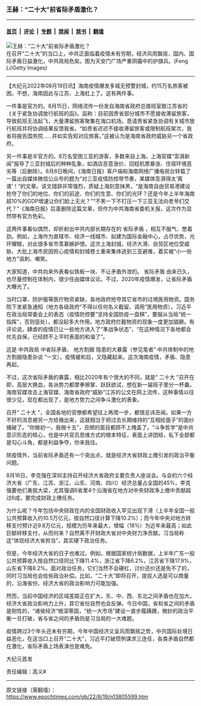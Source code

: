 ### 王赫：“二十大”前省际矛盾激化？

---

#### [首页](../../../..?n13805599) &nbsp;|&nbsp; [评论](../../../../../epoch-comment?n13805599) &nbsp;|&nbsp; [专题](../../../../../epoch-special?n13805599) &nbsp;|&nbsp; [禁闻](../../../../../epoch-news?n13805599) &nbsp;|&nbsp; [禁书](../../../../../books?n13805599) &nbsp;|&nbsp; [翻墙](https://github.com/gfw-breaker/nogfw/blob/master/README.md?n13805599)


<div><img alt="王赫：“二十大”前省际矛盾激化？" class="attachment-djy_600_400 size-djy_600_400 wp-post-image" src="https://i.epochtimes.com/assets/uploads/2015/02/1412222012091002-600x400.jpg"/>
<div class="caption">
 在召开“二十大”的当口上，中共正面临着疫情未有穷期，经济风雨飘摇，国内、国际矛盾日益激化，中共政局危矣。图为天安门广场严重阴霾中的护旗兵。(Feng Li/Getty Images)
</div></div><hr/><div class="post_content" id="artbody" itemprop="articleBody">
 <!-- article content begin -->
 <p>
  【大纪元2022年08月19日讯】海南疫情爆发多城无预警封城，约15万名旅客被困。不想，海南因此与江苏、上海杠上了。这有两件事。
 </p>
 <p>
  一件事是官方的。8月15日，网络流传一份发自海南省政府总值班室致江苏省的《关于紧急协调放行航班的函》。函称：目前因贵省部分城市不愿接收滞留旅客，导致航班无法起飞，大量滞留旅客聚集在海口机场。恳请贵省紧急协调有关城市放行航班并将协调结果反馈我省。“如贵省迟迟不接收滞留旅客或限制航班架次，我省将报告国务院……并如实告知对应旅客。”这被认为是海南省政府威胁另一个省政府。
 </p>
 <p>
  另一件事是半官方的。8万名受困三亚的游客，多数来自上海。上海官媒“澎湃新闻”报导了三亚封城后的种种乱象，如酒店恶意涨价、回程机票暴涨、住宿环境恶劣等（后删除）。8月8日晚间，《海南日报》客户端和海南网络广播电视台转载了一篇出自媒体微信公众号的题为“对三亚疫情防控带节奏，某媒体澎湃得太‘离谱’！”的文章。该文措辞非常强烈，质疑上海刻意抹黑，“是海南自由贸易港建设抢夺了你们的地位、你们的前途、你们的生意、你们的光环？还是今年上半年海南超10%的GDP增速让你们脸上无光？”“不黑一下不打压一下三亚无法向老爷们交代？”《海南日报》后虽删除这篇文章，但作为中共海南省委机关报，这次作为显然带有官方色彩。
 </p>
 <p>
  这两件事看似偶然，却折射出中共内部长期存在的
  <ok href="https://www.epochtimes.com/gb/tag/%E7%9C%81%E9%99%85%E7%9F%9B%E7%9B%BE.html">
   省际矛盾
  </ok>
  ，相互不服气、憋着劲。例如，上海作为直辖市、经济一线城市、拟建为国际金融中心，占尽优势，光环耀眼，对此很多省市羡慕嫉妒恨。这次上海封城，经济大滑、自贸区地位受威胁、大批上海市民因担心疫情和封城卷土重来集体逃到三亚避难，着实被“小一些地方”讽刺、嘲笑。
 </p>
 <p>
  大家知道，中共向来外表看似铁板一块、不让矛盾外泄的。
  <ok href="https://www.epochtimes.com/gb/tag/%E7%9C%81%E9%99%85%E7%9F%9B%E7%9B%BE.html">
   省际矛盾
  </ok>
  由来已久，也尽量控制在体制内，很少任由媒体议论。不过，2020年疫情爆发，让省际矛盾大曝光了。
 </p>
 <p>
  当时口罩、防护服等医疗物资紧缺，各地政府抢夺其它省市的过境医用物资。国务院下发紧急通知（地方各级政府“不得以任何名义截留、调用”医用物资），习近平在政治局常委会上的表态（疫情防控要“坚持全国防疫一盘棋”，要服从当局“统一指挥”，否则惩处），都没起多大作用。地方政府拦截物资的现象一度更加猖獗。有评论说，肆虐的疫情已让一些地方进入了“凖战争状态”，“在这种情况下各地都会优先自保，已经顾不上平时表面的和谐了”。
 </p>
 <p>
  这是
  <ok href="https://www.epochtimes.com/gb/tag/%E4%B8%AD%E5%85%B1%E6%94%BF%E5%B1%80.html">
   中共政局
  </ok>
  中省际矛盾、
  <ok href="https://www.epochtimes.com/gb/tag/%E5%9C%B0%E6%96%B9%E5%89%B2%E6%8D%AE.html">
   地方割据
  </ok>
  隐患的大暴露（参见笔者“
  <ok href="https://www.epochtimes.com/gb/20/5/1/n12074360.htm">
   中共体制中的地方割据隐患杂谈
  </ok>
  ”一文）。疫情缓和后，又隐藏起来。这次海南疫情，矛盾、隐患再起。
 </p>
 <p>
  不过，这次省际矛盾的暴露，相比2020年有个很大的不同，就是“
  <ok href="https://www.epochtimes.com/gb/tag/%E4%BA%8C%E5%8D%81%E5%A4%A7.html">
   二十大
  </ok>
  ”召开在即，高层大换血，各派势力都摩拳擦掌、跃跃欲试，想在新一届班子里分一杯羹。海南官媒攻击上海官媒、海南省政府“威胁”江苏的公文在网上流传，这种事情以往很少见，现在都出现了，是地方势力之间争斗激化的表象。
 </p>
 <p>
  召开“
  <ok href="https://www.epochtimes.com/gb/tag/%E4%BA%8C%E5%8D%81%E5%A4%A7.html">
   二十大
  </ok>
  ”，全国各地的官僚都希望往上再爬一步，都很忌讳丑闻。如果一方不好的消息被另一方给捅出来，这就相当于把过去长期维持的“互相给面子”的面纱捅破了。“你做初一，我做十五”，丑陋的面目都顾不上掩盖了。“斗争哲学”是中共意识形态的核心，也是中共官员思维方式的根本特征，表面上讲团结，私下全部都是勾心斗角，都是利益争夺，你来我往。
 </p>
 <p>
  除疫情外，当前省际矛盾还有一个突出点，就是经济大省财政上缴引发的政治平衡问题。
 </p>
 <p>
  8月16日，李克强在深圳主持召开经济大省政府主要负责人座谈会。与会的六个经济大省（广东、江苏、浙江、山东、河南、四川）经济总量占全国的45%，李克强要他们勇挑大梁，尤其强调6省里4个沿海省在地方对中央财政净上缴中贡献超过6成，要完成财政上缴任务。
 </p>
 <p>
  为什么呢？今年包括中央财政在内的全国财政收入罕见出现下滑（上半年全国一般公共预算收入约10.5万亿元，按自然口径计算下降10.2%）；而今年中央对地方转移支付预计近9.8万亿元，规模为历年来最大，增幅（18%）为近年来最高；如此巨额转移支付，从而何来？自然离不开财政大省对中央财力净贡献。习当局称这“体现经济大省担当”，其实硬下政治任务。
 </p>
 <p>
  但是，今年经济大省的日子也难过。例如，根据国家统计局数据，上半年广东一般公共预算收入按自然口径同比下降11.4%，浙江省下降6.2%，江苏省下降17.9%，山东省下降8.2%。面对政治任务，它们当然不会硬杠，讨价还价还是免不了的，同时习当局也会给些政治补偿。比如，“二十大”即将召开，提拔人选是可以商量的，沿海省份、经济大省的政治影响力可能加强。
 </p>
 <p>
  然而，当前中国经济的区域差距正在扩大，东、中、西、东北之间矛盾也在加大，经济大省政治影响力上升，其它省份自然也会反弹。今日中国，省和省之间的矛盾是刚性的，“诸侯经济”根深蒂固，“统一大市场”建设一直步履蹒跚，微妙的政治平衡一旦打破，省与省之间的矛盾则是习当局的一大难题。
 </p>
 <p>
  疫情跨过3个年头还未有穷期，今年中国经济又呈风雨飘摇之势，中共国际处境日益恶化，在这当口上召开“二十大”，习近平打破惯例谋求三连任，各类矛盾自然都在激化，省际矛盾上场表演也是难免。
 </p>
 <p>
  大纪元首发
 </p>
 <p>
  责任编辑：高义#
 </p>
 <!-- article content end -->
 <div id="below_article_ad">
 </div>
</div>


---

原文链接（需翻墙）：https://www.epochtimes.com/gb/22/8/19/n13805599.htm